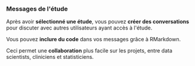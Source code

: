 ### <i class="fa fa-check" style="color: steelblue;"></i> Messages de l'étude

Après avoir **sélectionné une étude**, vous pouvez **créer des conversations** pour discuter avec autres utilisateurs ayant accès à l'étude.

Vous pouvez **inclure du code** dans vos messages grâce à RMarkdown.

Ceci permet une **collaboration** plus facile sur les projets, entre data scientists, cliniciens et statisticiens. 
